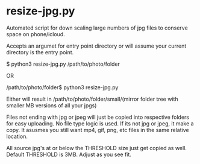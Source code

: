 # resize-jpg.py
Automated script for down scaling large numbers of jpg files to conserve space on phone/icloud.

Accepts an argumet for entry point directory or will assume your current directory is the entry point.

$ python3 resize-jpg.py /path/to/photo/folder

OR

/path/to/photo/folder$ python3 resize-jpg.py

Either will result in /path/to/photo/folder/small/(mirror folder tree with smaller MB versions of all your jpgs)

Files not ending with jpg or jpeg will just be copied into respective folders for easy uploading.  No file type logic
is used.  If its not jpg or jpeg, it make a copy.  It asusmes you still want mp4, gif, png, etc files in the same relative
location.

All source jpg's at or below the THRESHOLD size just get copied as well.  Default THRESHOLD is 3MB.  Adjust as you see fit.
